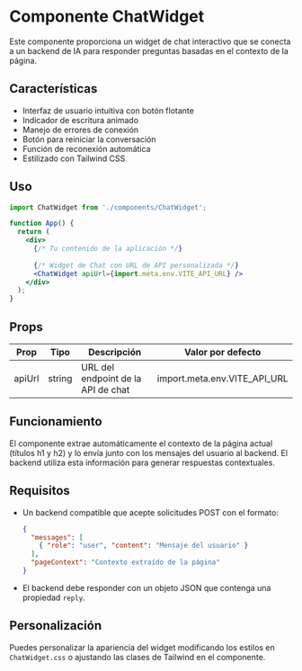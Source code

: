 # Componente ChatWidget

Este componente proporciona un widget de chat interactivo que se conecta a un backend de IA para responder preguntas basadas en el contexto de la página.

## Características

- Interfaz de usuario intuitiva con botón flotante
- Indicador de escritura animado
- Manejo de errores de conexión
- Botón para reiniciar la conversación
- Función de reconexión automática
- Estilizado con Tailwind CSS

## Uso

```jsx
import ChatWidget from './components/ChatWidget';

function App() {
  return (
    <div>
      {/* Tu contenido de la aplicación */}
      
      {/* Widget de Chat con URL de API personalizada */}
      <ChatWidget apiUrl={import.meta.env.VITE_API_URL} />
    </div>
  );
}
```

## Props

| Prop | Tipo | Descripción | Valor por defecto |
|------|------|-------------|-------------------|
| apiUrl | string | URL del endpoint de la API de chat | import.meta.env.VITE_API_URL |

## Funcionamiento

El componente extrae automáticamente el contexto de la página actual (títulos h1 y h2) y lo envía junto con los mensajes del usuario al backend. El backend utiliza esta información para generar respuestas contextuales.

## Requisitos

- Un backend compatible que acepte solicitudes POST con el formato:
  ```json
  {
    "messages": [
      { "role": "user", "content": "Mensaje del usuario" }
    ],
    "pageContext": "Contexto extraído de la página"
  }
  ```

- El backend debe responder con un objeto JSON que contenga una propiedad `reply`.

## Personalización

Puedes personalizar la apariencia del widget modificando los estilos en `ChatWidget.css` o ajustando las clases de Tailwind en el componente.